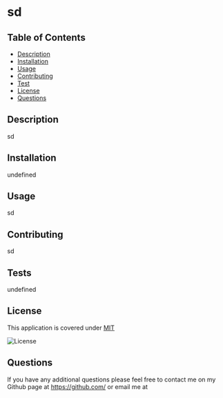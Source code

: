 # sd
  

  ## Table of Contents
  * [Description](#description)
  * [Installation](#installation)
  * [Usage](#usage)
  * [Contributing](#contribute)
  * [Test](#tests)
  * [License](#license)
  * [Questions](#questions)
  
  ## Description
  sd
  ## Installation
  undefined

  
  ## Usage
  sd
  ## Contributing
  sd
  ## Tests
  undefined
  ## License
This application is covered under [MIT](https://opensource.org/licenses/MIT)
      
![License](https://img.shields.io/badge/License-MIT-yellow.svg)
  ## Questions
  If you have any additional questions  please feel free to contact me on my Github page at https://github.com/ or email me at 